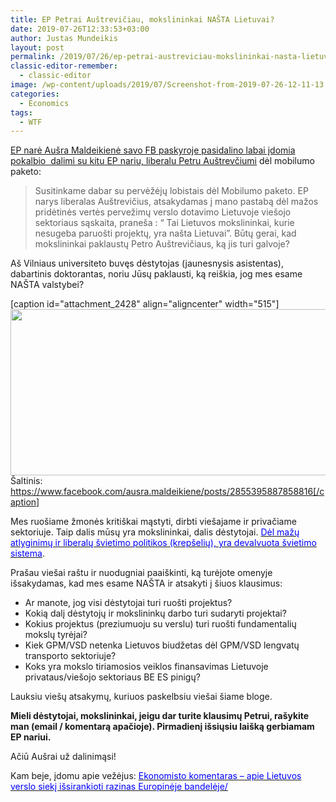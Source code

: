 ```yaml
---
title: EP Petrai Auštrevičiau, mokslininkai NAŠTA Lietuvai?
date: 2019-07-26T12:33:53+03:00
author: Justas Mundeikis
layout: post
permalink: /2019/07/26/ep-petrai-austreviciau-mokslininkai-nasta-lietuvai/
classic-editor-remember:
  - classic-editor
image: /wp-content/uploads/2019/07/Screenshot-from-2019-07-26-12-11-13.jpg
categories:
  - Economics
tags:
  - WTF
---
```

<a href="https://www.facebook.com/ausra.maldeikiene/posts/2855395887858816" target="_blank" rel="noopener noreferrer">EP narė Aušra Maldeikienė savo FB paskyroje pasidalino labai įdomia pokalbio  dalimi su kitu EP nariu, liberalu Petru Auštrevčiumi</a> dėl mobilumo paketo:
<blockquote>Susitinkame dabar su pervėžėjų lobistais dėl Mobilumo paketo. EP narys liberalas Auštrevičius, atsakydamas į mano pastabą dėl mažos pridėtinės vertės pervežimų verslo dotavimo Lietuvoje viešojo sektoriaus sąskaita, praneša : “ Tai Lietuvos mokslininkai, kurie nesugeba paruošti projektų, yra našta Lietuvai”.
Būtų gerai, kad mokslininkai paklaustų Petro Auštrevičiaus, ką jis turi galvoje?</blockquote>
Aš Vilniaus universiteto buvęs dėstytojas (jaunesnysis asistentas), dabartinis doktorantas, noriu Jūsų paklausti, ką reiškia, jog mes esame NAŠTA valstybei?
<!--more-->

[caption id="attachment_2428" align="aligncenter" width="515"]<a href="http://lithuanian-economy.net/wp-content/uploads/2019/07/Screenshot-from-2019-07-26-12-11-13.jpg" target="_blank" rel="noopener noreferrer"><img class="wp-image-2428 size-full" src="http://lithuanian-economy.net/wp-content/uploads/2019/07/Screenshot-from-2019-07-26-12-11-13.jpg" alt="" width="515" height="266" /></a> Šaltinis: https://www.facebook.com/ausra.maldeikiene/posts/2855395887858816[/caption]

Mes ruošiame žmonės kritiškai mąstyti, dirbti viešajame ir privačiame sektoriuje.
Taip dalis mūsų yra mokslininkai, dalis dėstytojai. <a href="http://lithuanian-economy.net/2019/04/24/apie-artejancia-lietuvos-aukstojo-mokslo-mirti/" target="_blank" rel="noopener noreferrer"><span style="color: #0000ff;">Dėl mažų atlyginimų ir liberalų švietimo politikos (krepšelių), yra devalvuota švietimo sistema</span></a>.

Prašau viešai raštu ir nuodugniai paaiškinti, ką turėjote omenyje išsakydamas, kad mes esame NAŠTA ir atsakyti į šiuos klausimus:

- Ar manote, jog visi dėstytojai turi ruošti projektus?
- Kokią dalį dėstytojų ir mokslininkų darbo turi sudaryti projektai?
- Kokius projektus (preziumuoju su verslu) turi ruošti fundamentalių mokslų tyrėjai?
- Kiek GPM/VSD netenka Lietuvos biudžetas dėl GPM/VSD lengvatų transporto sektoriuje?
- Koks yra mokslo tiriamosios veiklos finansavimas Lietuvoje privataus/viešojo sektoriaus BE ES pinigų?

Lauksiu viešų atsakymų, kuriuos paskelbsiu viešai šiame bloge.

<strong>Mieli dėstytojai, mokslininkai, jeigu dar turite klausimų Petrui, rašykite man (email / komentarą apačioje). Pirmadienį išsiųsiu laišką gerbiamam EP nariui.</strong>

Ačiū Aušrai už dalinimąsi!

Kam beje, įdomu apie vežėjus: <a href="http://lithuanian-economy.net/2019/04/03/ekonomisto-komentaras-apie-lietuvos-verslo-sieki-issirankioti-razinas-europineje-bandeleje/" target="_blank" rel="noopener noreferrer"><span style="color: #0000ff;">Ekonomisto komentaras – apie Lietuvos verslo siekį išsirankioti razinas Europinėje bandelėje/</span></a>

&nbsp;
